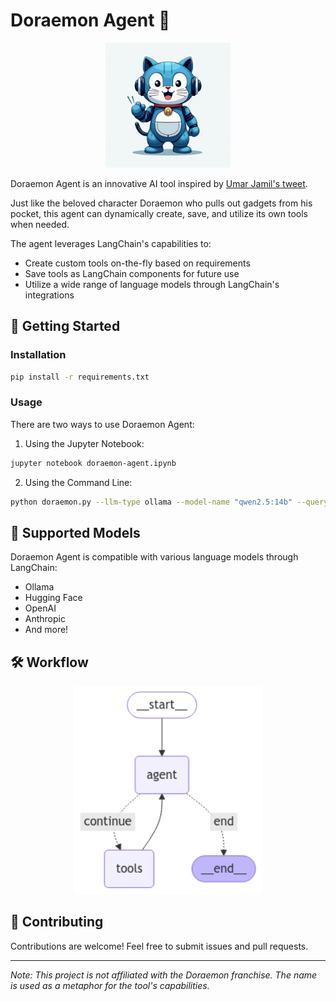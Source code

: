 # Doraemon Agent 🤖

<div align="center">
  <img src="assets/logo.webp" alt="Doraemon Agent Logo" width="200">
</div>

Doraemon Agent is an innovative AI tool inspired by [Umar Jamil's tweet](https://x.com/hkproj/status/1882062441628254688). 


Just like the beloved character Doraemon who pulls out gadgets from his pocket, this agent can dynamically create, save, and utilize its own tools when needed.

The agent leverages LangChain's capabilities to:
- Create custom tools on-the-fly based on requirements
- Save tools as LangChain components for future use
- Utilize a wide range of language models through LangChain's integrations


## 🚀 Getting Started

### Installation

```bash
pip install -r requirements.txt
```

### Usage

There are two ways to use Doraemon Agent:

1. Using the Jupyter Notebook:
```bash
jupyter notebook doraemon-agent.ipynb
```

2. Using the Command Line:
```bash
python doraemon.py --llm-type ollama --model-name "qwen2.5:14b" --query "What is 123.5 multiplied by 3212?"
```

## 🔧 Supported Models

Doraemon Agent is compatible with various language models through LangChain:
- Ollama
- Hugging Face
- OpenAI
- Anthropic
- And more!

## 🛠️ Workflow

<div align="center">
  <img src="assets/workflow.png" alt="Doraemon Agent Workflow" width="300">
</div>


## 🤝 Contributing

Contributions are welcome! Feel free to submit issues and pull requests.

---
*Note: This project is not affiliated with the Doraemon franchise. The name is used as a metaphor for the tool's capabilities.*
